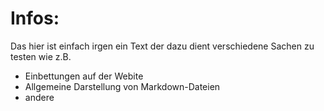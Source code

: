 # Infos:
Das hier ist einfach irgen ein Text der dazu dient verschiedene Sachen zu testen wie z.B.

- Einbettungen auf der Webite
- Allgemeine Darstellung von Markdown-Dateien
- andere
